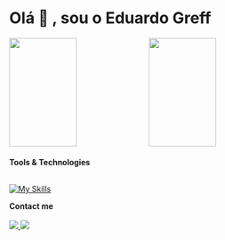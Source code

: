 <h1 align="left">Olá <span height="40" width="50"  height="30px"> 👋 </span>, sou o Eduardo Greff</h1>

<div>  
  <img width="49%" height="195px" src="https://github-readme-stats.vercel.app/api?username=Greffx&show_icons=true&count_private=true&hide_border=true&title_color=8c3153&icon_color=bf2c2c&text_color=5f458a&bg_color=363030"/> 
  <img width="49%" height="195px" src="https://github-readme-stats.vercel.app/api/top-langs/?username=Greffx&layout=compact&hide_border=true&title_color=8c3153&text_color=5f458a&bg_color=363030" />
</div>
<br>
<b>Tools & Technologies</b>
<br><br>

 [![My Skills](https://skillicons.dev/icons?i=java,maven,spring,hibernate,mysql,idea,eclipse,git,html,css)](https://skillicons.dev)
  

<div> 
  <b>Contact me</b>
  <br><br>
 <a href = "mailto:eduardogreff0@gmail.com"><img src="https://img.shields.io/badge/Gmail-D14836?style=for-the-badge&logo=gmail&logoColor=white" target="_blank">   </a>
  <a href="https://www.linkedin.com/in/eduardo-greff-837a39176/" target="_blank"><img src="https://img.shields.io/badge/LinkedIn-0077B5?style=for-the-badge&logo=linkedin&logoColor=white" target="_blank"> </a> 
</div>
